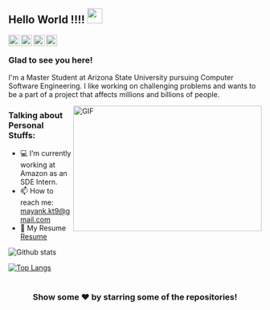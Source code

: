## Hello World !!!! <img src="https://raw.githubusercontent.com/mayankkt9/mayankkt9/master/gifs/Hi.gif" width="30px"></h2>




<a href="https://www.linkedin.com/in/mayankkt9">
  <img align="left" alt="Mayank's Linkdein" width="22px" src="https://cdn.jsdelivr.net/npm/simple-icons@v3/icons/linkedin.svg" />
</a>
<a href="https://github.com/mayankkt9">
  <img align="left" alt="Mayank's Github" width="22px" src="https://cdn.jsdelivr.net/npm/simple-icons@v3/icons/github.svg" />
</a>
<a href="https://instagram.com/mayankkataruka1/">
  <img align="left" alt="Mayank's Instagram" width="22px" src="https://cdn.jsdelivr.net/npm/simple-icons@v3/icons/instagram.svg" />
</a>
<a href="https://www.facebook.com/mayankkt10/">
  <img align="left" alt="Mayank's Facebook" width="22px" src="https://cdn.jsdelivr.net/npm/simple-icons@v3/icons/facebook.svg" />
</a>

<br />

### Glad to see you here!


I'm a Master Student at Arizona State University pursuing Computer Software Engineering. I like working on challenging problems and wants to be a part of a project that affects millions and billions of people.


<img align="right" height="250" width="375" alt="GIF" src="https://raw.githubusercontent.com/mayankkt9/mayankkt9/master/gifs/coder.gif" />

### Talking about Personal Stuffs:

- 💻 I’m currently working at Amazon as an SDE Intern.
- 📫 How to reach me: mayank.kt9@gmail.com
- 📝 My Resume [Resume](https://github.com/mayankkt9/mayankkt9/blob/master/resume.pdf)




![Github stats](https://github-readme-stats.vercel.app/api?username=mayankkt9&show_icons=true&hide_border=true)



[![Top Langs](https://github-readme-stats.vercel.app/api/top-langs/?username=mayankkt9)](https://github.com/mayankkt9/github-readme-stats)


#

<div align="center">

### Show some ❤️ by starring some of the repositories!

</div>

<!--
**mayankkt9/mayankkt9** is a ✨ _special_ ✨ repository because its `README.md` (this file) appears on your GitHub profile.

Here are some ideas to get you started:

- 🔭 I’m currently working on ...
- 🌱 I’m currently learning ...
- 👯 I’m looking to collaborate on ...
- 🤔 I’m looking for help with ...
- 💬 Ask me about ...
- 📫 How to reach me: ...
- 😄 Pronouns: ...
- ⚡ Fun fact: ...
-->

